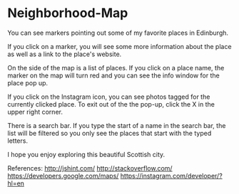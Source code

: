# Neighborhood-Map

You can see markers pointing out some of my favorite places in Edinburgh.

If you click on a marker, you will see some more information about the place as well as a link to the place's website.

On the side of the map is a list of places. If you click on a place name, the marker on the map will turn red and you 
can see the info window for the place pop up. 

If you click on the Instagram icon, you can see photos tagged for the currently clicked place. To exit out of the the pop-up, click the X in the upper right corner.

There is a search bar. If you type the start of a name in the search bar, the list will be filtered so you only see
the places that start with the typed letters.

I hope you enjoy exploring this beautiful Scottish city.

References:
http://jshint.com/
http://stackoverflow.com/
https://developers.google.com/maps/
https://instagram.com/developer/?hl=en
